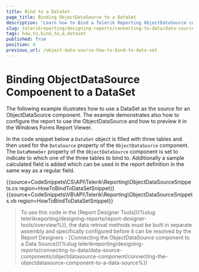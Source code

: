 ```yaml
---
title: Bind to a DataSet
page_title: Binding ObjectDataSource to a DataSet
description: "Learn how to Bind a Telerik Reporting ObjectDataSource compoenent to a DataSet after creating it with code."
slug: telerikreporting/designing-reports/connecting-to-data/data-source-components/objectdatasource-component/how-to/how-to-bind-to-a-dataset
tags: how,to,bind,to,a,dataset
published: True
position: 4
previous_url: /object-data-source-how-to-bind-to-data-set
---
```


# Binding ObjectDataSource Compoenent to a DataSet

The following example illustrates how to use a DataSet as the source for an ObjectDataSource component. The example demonstrates also how to configure the report to use the ObjectDataSource and how to preview it in the Windows Forms Report Viewer.

In the code snippet below a `DataSet` object is filled with three tables and then used for the `DataSource` property of the `ObjectDataSource` component. The `DataMemeber` property of the `ObjectDataSource` component is set to indicate to which one of the three tables to bind to. Additionally a sample calculated field is added which can be used in the report definition in the same way as a regular field.

{{source=CodeSnippets\CS\API\Telerik\Reporting\ObjectDataSourceSnippets.cs region=HowToBindToDataSetSnippet}}
{{source=CodeSnippets\VB\API\Telerik\Reporting\ObjectDataSourceSnippets.vb region=HowToBindToDataSetSnippet}}

> To use this code in the [Report Designer Tools]({%slug telerikreporting/designing-reports/report-designer-tools/overview%}), the data retrival methods must be built in separate assembly and specifically configured before it can be resolved by the Report Designers - [Connecting the ObjectDataSource component to a Data Source]({%slug telerikreporting/designing-reports/connecting-to-data/data-source-components/objectdatasource-component/connecting-the-objectdatasource-component-to-a-data-source%})
